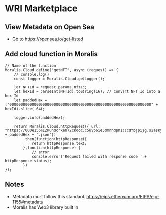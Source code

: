 # WRI Marketplace

## View Metadata on Open Sea
- Go to https://opensea.io/get-listed

## Add cloud function in Moralis
```
// Name of the function
Moralis.Cloud.define("getNFT", async (request) => {
    // console.log()
    const logger = Moralis.Cloud.getLogger();

    let NFTId = request.params.nftId;
    let hexId = parseInt(NFTId).toString(16); // Convert NFT Id into a hex Id
    let paddedHex = ("0000000000000000000000000000000000000000000000000000000000000000" + hexId).slice(-64);

    logger.info(paddedHex);

    return Moralis.Cloud.httpRequest({ url: "https://000e155m12kundcrkeh72ckooc5c5uvp6ie5dmnhdphiclcdfbjpijg.siasky.net/" + paddedHex + ".json"})
        .then(function(httpResponse){
            return httpResponse.text;
        },function(httpResponse) {
            // error
            console.error('Request failed with response code ' + httpResponse.status);
        })
});
```

## Notes
- Metadata must follow this standard. https://eips.ethereum.org/EIPS/eip-1155#metadata
- Moralis has Web3 library built in